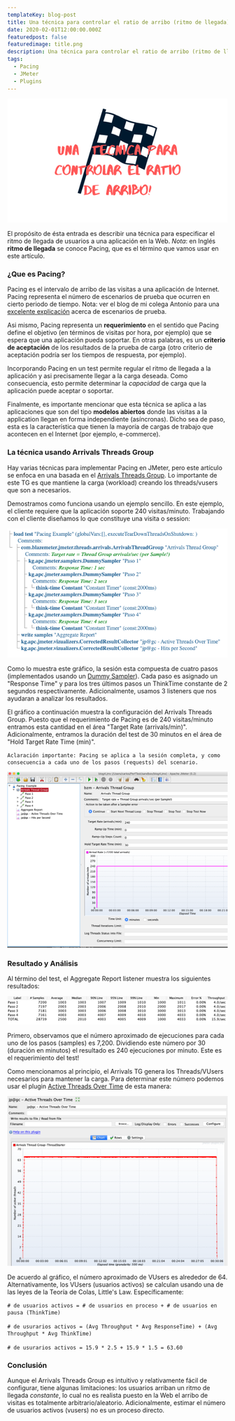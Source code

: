 ```yaml
---
templateKey: blog-post
title: Una técnica para controlar el ratio de arribo (ritmo de llegada)
date: 2020-02-01T12:00:00.000Z
featuredpost: false
featuredimage: title.png
description: Una técnica para controlar el ratio de arribo (ritmo de llegada)
tags:
  - Pacing
  - JMeter
  - Plugins
---
```

![image](title.png)

El propósito de ésta entrada es describir una técnica para especificar el ritmo de llegada de usuarios a una aplicación en la Web. _Nota_: en Inglés __ritmo de llegada__ se conoce Pacing, que es el término que vamos usar en este artículo.

### ¿Que es Pacing?

Pacing es el intervalo de arribo de las visitas a una aplicación de Internet. Pacing representa el     número de escenarios de prueba que ocurren en cierto periodo de tiempo. Nota: ver el blog de mi colega Antonio para una [excelente explicación](https://jmeterenespanol.org/blog/2019-10-20-escenario-antonio/) acerca de escenarios de prueba.

Asi mismo, Pacing representa un __requerimiento__ en el sentido que Pacing define el objetivo (en términos de visitas por hora, por ejemplo) que se espera que una aplicación pueda soportar. En otras palabras, es un __criterio de aceptación__ de los resultados de la prueba de carga (otro criterio de aceptación podría ser los tiempos de respuesta, por ejemplo).

Incorporando Pacing en un test permite regular el ritmo de llegada a la aplicación y asi precisamente llegar a la carga deseada.  Como consecuencia, esto permite determinar la _capacidad_ de carga que la aplicación puede aceptar o soportar.

Finalmente, es importante mencionar que esta técnica se aplica a las aplicaciones que son del tipo  __modelos abiertos__ donde las visitas a la application llegan en forma independiente (asíncronas). Dicho sea de paso, esta es la característica que tienen la mayoría de cargas de trabajo que acontecen en el Internet (por ejemplo, e-commerce).

### La técnica usando Arrivals Threads Group

Hay varias técnicas para implementar Pacing en JMeter, pero este artículo se enfoca en una basada en el [Arrivals Threads Group](https://jmeter-plugins.org/wiki/ArrivalsThreadGroup). Lo importante de este TG es que mantiene la carga (workload) creando los threads/vusers que son a necesarios.

Demostramos como funciona usando un ejemplo sencillo. En este ejemplo, el cliente requiere que la aplicación soporte 240 visitas/minuto. Trabajando con el cliente diseñamos lo que constituye una visita o session:

![image](graph1.png)

Como lo muestra este gráfico, la sesión esta compuesta de cuatro pasos (implementados usando un [Dummy Sampler](https://jmeter-plugins.org/wiki/DummySampler/)). Cada paso es asignado un "Response Time" y para los tres últimos pasos un ThinkTime constante de 2 segundos respectivamente. Adicionalmente, usamos 3 listeners que nos ayudaran a analizar los resultados.

El gráfico a continuación muestra la configuración del Arrivals Threads Group. Puesto que el requerimiento de Pacing es de 240 visitas/minuto entramos esta cantidad en el área "Target Rate (arrivals/min)". Adicionalmente, entramos la duración del test de 30 minutos en el área de "Hold Target Rate Time (min)".

```
Aclaración importante: Pacing se aplica a la sesión completa, y como consecuencia a cada uno de los pasos (requests) del scenario.
```

![image](graph2.png)

### Resultado y Análisis

Al término del test, el Aggregate Report listener muestra los siguientes resultados:

![image](graph3.png)

Primero, observamos que el número aproximado de ejecuciones para cada uno de los pasos (samples) es 7,200. Dividiendo este número por 30 (duración en minutos) el resultado es 240 ejecuciones por minuto. Este es el requerimiento del test!

Como mencionamos al principio, el Arrivals TG genera los Threads/VUsers necesarios para mantener la carga.  Para determinar este número podemos usar el plugin [Active Threads Over Time](https://jmeter-plugins.org/wiki/ActiveThreadsOverTime/) de esta manera:

![image](graph4.png)

De acuerdo al gráfico, el número aproximado de VUsers es alrededor de 64. Alternativamente, los VUsers (usuarios activos) se calculan usando una de las leyes de la Teoría de Colas, Little's Law. Específicamente:

```
# de usuarios activos = # de usuarios en proceso + # de usuarios en pausa (ThinkTime)

# de usurarios activos = (Avg Throughput * Avg ResponseTime) + (Avg Throughput * Avg ThinkTime)

# de usurarios activos = 15.9 * 2.5 + 15.9 * 1.5 = 63.60
```

### Conclusión

Aunque el Arrivals Threads Group es intuitivo y relativamente fácil de configurar, tiene algunas limitaciones: los usuarios arriban un ritmo de llegada _constante_, lo cual no es realista puesto en la Web el arribo de visitas es totalmente arbitrario/aleatorio. Adicionalmente, estimar el número de usuarios activos (vusers) no es un proceso directo.

